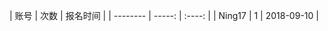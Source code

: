 | 账号        | 次数    |  报名时间  |
    | --------   | -----:   | :----: |
    | Ning17        | 1      |   2018-09-10    |
